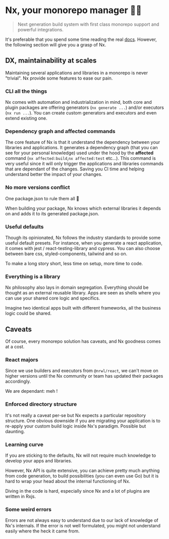 # Nx, your monorepo manager :man_shrugging:

> Next generation build system with first class monorepo support and powerful integrations.

It's preferable that you spend some time reading the real [docs](https://nx.dev). However, the following section will give you a grasp of Nx.

## DX, maintainability at scales

Maintaining several applications and libraries in a monorepo is never "trivial". Nx provide some features to ease our pain.

### CLI all the things

Nx comes with automation and industrialization in mind, both core and plugin packages are offering generators (`nx generate ...`) and/or executors (`nx run ...`). You can create custom generators and executors and even extend existing one.

### Dependency graph and affected commands

The core feature of Nx is that it understand the dependency between your libraries and applications. It generates a dependency graph (that you can see for your personal knowledge) used under the hood by the **affected** command (`nx affected:build`,`nx affected:test` etc...). This command is very useful since it will only trigger the applications and libraries commands that are dependant of the changes. Saving you CI time and helping understand better the impact of your changes.

### No more versions conflict

One package.json to rule them all :ring:

When building your package, Nx knows which external libraries it depends on and adds it to its generated package.json.

### Useful defaults

Though its opinionated, Nx follows the industry standards to provide some useful default presets.
For instance, when you generate a react application, it comes with jest / react-testing-library and cypress.
You can also choose between bare css, styled-components, tailwind and so on.

To make a long story short, less time on setup, more time to code.

### Everything is a library

Nx philosophy also lays in domain segregation. Everything should be thought as an external reusable library. Apps are seen as shells where you can use your shared core logic and specifics.

Imagine two identical apps built with different frameworks, all the business logic could be shared.

## Caveats

Of course, every monorepo solution has caveats, and Nx goodness comes at a cost.

### React majors

Since we use builders and executors from `@nrwl/react`, we can't move on higher versions until the Nx community or team has updated their packages accordingly.

We are dependant: meh !

### Enforced directory structure

It's not really a caveat per-se but Nx expects a particular repository structure.
One obvious downside if you are migrating your application is to re-apply your custom build logic inside Nx's paradigm. Possible but daunting.

### Learning curve

If you are sticking to the defaults, Nx will not require much knowledge to develop your apps and libraries.

However, Nx API is quite extensive, you can achieve pretty much anything from code generation, to build possibilities (you can even use Go) but it is hard to wrap your head about the internal functioning of Nx.

Diving in the code is hard, especially since Nx and a lot of plugins are written in Rxjs.

### Some weird errors

Errors are not always easy to understand due to our lack of knowledge of Nx's internals. If the error is not well formulated, you might not understand easily where the heck it came from.
